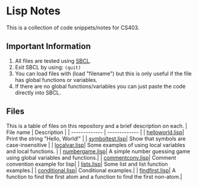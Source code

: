 # Lisp Notes

This is a collection of code snippets/notes for CS403.

## Important Information

1. All files are tested using [SBCL](http://www.sbcl.org/).
2. Exit SBCL by using: ```(quit)```
3. You can load files with (load "filename") but this is only useful if the file has global functions or variables.
4. If there are no global functions/variables you can just paste the code directly into SBCL.

## Files

This is a table of files on this repository and a brief description on each.
| File name     | Description   |
| ------------- | ------------- |
| [helloworld.lisp](helloworld.lisp)| Print the string "Hello, World!" |
| [symboltest.lisp](symboltest.lisp)| Show that symbols are case-insensitive |
| [localvar.lisp](localvar.lisp)| Some examples of using local variables and local functions. |
| [numbergame.lisp](numbergame.lisp)| A simple number guessing game using global variables and functions.|
| [commentconv.lisp](commentconv.lisp)| Comment convention example for lisp|
| [lists.lisp](lists.lisp)| Some list and list function examples.|
| [conditional.lisp](conditional.lisp)| Conditional examples.|
| [findfirst.lisp](findfirst.lisp)| A function to find the first atom and a function to find the first non-atom.|
